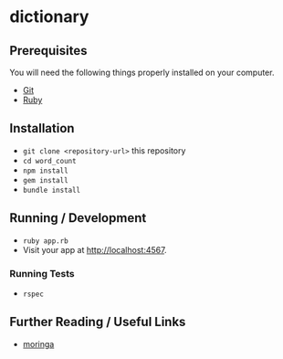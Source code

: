 # dictionary

## Prerequisites

You will need the following things properly installed on your computer.

* [Git](https://git-scm.com/)
* [Ruby](http://moringacore-ruby.herokuapp.com/#setup.html)
## Installation

* `git clone <repository-url>` this repository
* `cd word_count`
* `npm install`
* `gem install`
* `bundle install`
## Running / Development

* `ruby app.rb`
* Visit your app at [http://localhost:4567](http://localhost:4567).

### Running Tests

* `rspec`

## Further Reading / Useful Links

* [moringa](http://moringacore-ruby.herokuapp.com/#setup.html)
